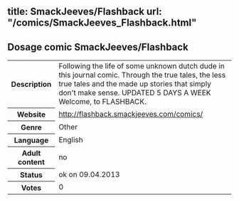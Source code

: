 title: SmackJeeves/Flashback
url: "/comics/SmackJeeves_Flashback.html"
---
Dosage comic SmackJeeves/Flashback
-----------------------------------------

<table class="comicinfo">
<tr>
<th>Description</th><td>Following the life of some unknown dutch dude in this journal comic. Through the true tales, the less true tales and the made up stories that simply don't make sense. UPDATED 5 DAYS A WEEK Welcome, to FLASHBACK.</td>
</tr>
<tr>
<th>Website</th><td><a href="http://flashback.smackjeeves.com/comics/">http://flashback.smackjeeves.com/comics/</a></td>
</tr>
<tr>
<th>Genre</th><td>Other</td>
</tr>
<tr>
<th>Language</th><td>English</td>
</tr>
<tr>
<th>Adult content</th><td>no</td>
</tr>
<tr>
<th>Status</th><td>ok on 09.04.2013</td>
</tr>
<tr>
<th>Votes</th><td>0</div></td>
</tr>
</table>
